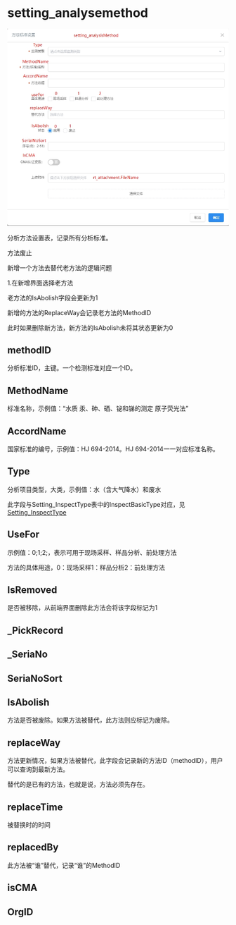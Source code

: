 # setting_analysemethod

![图示](../images/setting_analysisMethodFig1.jpg)

分析方法设置表，记录所有分析标准。

方法废止

新增一个方法去替代老方法的逻辑问题

1.在新增界面选择老方法

老方法的IsAbolish字段会更新为1

新增的方法的ReplaceWay会记录老方法的MethodID

此时如果删除新方法，新方法的IsAbolish未将其状态更新为0

## methodID

分析标准ID，主键。一个检测标准对应一个ID。

## MethodName

标准名称，示例值：“水质 汞、砷、硒、铋和锑的测定 原子荧光法”

## AccordName

国家标准的编号，示例值：HJ 694-2014。HJ 694-2014一一对应标准名称。

## Type

分析项目类型，大类，示例值：水（含大气降水）和废水

此字段与Setting_InspectType表中的InspectBasicType对应，见[Setting_InspectType](Setting_InspectType检测项目类别分类.md/#InspectBasicType)

## UseFor

示例值：0;1;2;，表示可用于现场采样、样品分析、前处理方法

方法的具体用途，0：现场采样1：样品分析2：前处理方法

## IsRemoved

是否被移除，从前端界面删除此方法会将该字段标记为1

## _PickRecord

## _SeriaNo

## SeriaNoSort

## IsAbolish

方法是否被废除。如果方法被替代，此方法则应标记为废除。

## replaceWay

方法更新情况，如果方法被替代，此字段会记录新的方法ID（methodID），用户可以查询到最新方法。

替代的是已有的方法，也就是说，方法必须先存在。

## replaceTime

被替换时的时间

## replacedBy

此方法被“谁”替代，记录“谁”的MethodID

## isCMA

## OrgID



















